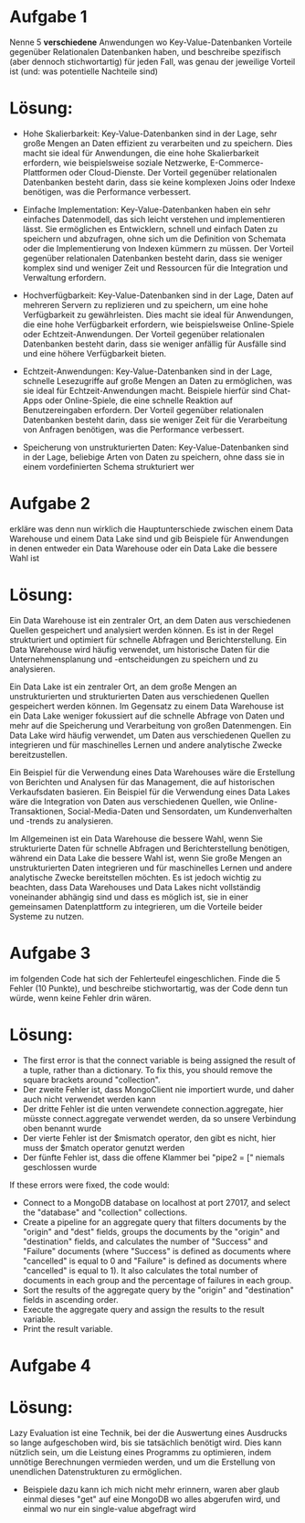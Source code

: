 # Aufgabe 1

Nenne 5 **verschiedene** Anwendungen wo Key-Value-Datenbanken Vorteile gegenüber Relationalen Datenbanken haben, und beschreibe spezifisch (aber dennoch stichwortartig) für jeden Fall, was genau der jeweilige Vorteil ist (und: was potentielle Nachteile sind)

# Lösung:

- Hohe Skalierbarkeit: Key-Value-Datenbanken sind in der Lage, sehr große Mengen an Daten effizient zu verarbeiten und zu speichern. Dies macht sie ideal für Anwendungen, die eine hohe Skalierbarkeit erfordern, wie beispielsweise soziale Netzwerke, E-Commerce-Plattformen oder Cloud-Dienste. Der Vorteil gegenüber relationalen Datenbanken besteht darin, dass sie keine komplexen Joins oder Indexe benötigen, was die Performance verbessert.

- Einfache Implementation: Key-Value-Datenbanken haben ein sehr einfaches Datenmodell, das sich leicht verstehen und implementieren lässt. Sie ermöglichen es Entwicklern, schnell und einfach Daten zu speichern und abzufragen, ohne sich um die Definition von Schemata oder die Implementierung von Indexen kümmern zu müssen. Der Vorteil gegenüber relationalen Datenbanken besteht darin, dass sie weniger komplex sind und weniger Zeit und Ressourcen für die Integration und Verwaltung erfordern.

- Hochverfügbarkeit: Key-Value-Datenbanken sind in der Lage, Daten auf mehreren Servern zu replizieren und zu speichern, um eine hohe Verfügbarkeit zu gewährleisten. Dies macht sie ideal für Anwendungen, die eine hohe Verfügbarkeit erfordern, wie beispielsweise Online-Spiele oder Echtzeit-Anwendungen. Der Vorteil gegenüber relationalen Datenbanken besteht darin, dass sie weniger anfällig für Ausfälle sind und eine höhere Verfügbarkeit bieten.

- Echtzeit-Anwendungen: Key-Value-Datenbanken sind in der Lage, schnelle Lesezugriffe auf große Mengen an Daten zu ermöglichen, was sie ideal für Echtzeit-Anwendungen macht. Beispiele hierfür sind Chat-Apps oder Online-Spiele, die eine schnelle Reaktion auf Benutzereingaben erfordern. Der Vorteil gegenüber relationalen Datenbanken besteht darin, dass sie weniger Zeit für die Verarbeitung von Anfragen benötigen, was die Performance verbessert.

- Speicherung von unstrukturierten Daten: Key-Value-Datenbanken sind in der Lage, beliebige Arten von Daten zu speichern, ohne dass sie in einem vordefinierten Schema strukturiert wer

# Aufgabe 2

erkläre was denn nun wirklich die Hauptunterschiede zwischen einem Data Warehouse und einem Data Lake sind und gib Beispiele für Anwendungen in denen entweder ein Data Warehouse oder ein Data Lake die bessere Wahl ist

# Lösung:

Ein Data Warehouse ist ein zentraler Ort, an dem Daten aus verschiedenen Quellen gespeichert und analysiert werden können. Es ist in der Regel strukturiert und optimiert für schnelle Abfragen und Berichterstellung. Ein Data Warehouse wird häufig verwendet, um historische Daten für die Unternehmensplanung und -entscheidungen zu speichern und zu analysieren.

Ein Data Lake ist ein zentraler Ort, an dem große Mengen an unstrukturierten und strukturierten Daten aus verschiedenen Quellen gespeichert werden können. Im Gegensatz zu einem Data Warehouse ist ein Data Lake weniger fokussiert auf die schnelle Abfrage von Daten und mehr auf die Speicherung und Verarbeitung von großen Datenmengen. Ein Data Lake wird häufig verwendet, um Daten aus verschiedenen Quellen zu integrieren und für maschinelles Lernen und andere analytische Zwecke bereitzustellen.

Ein Beispiel für die Verwendung eines Data Warehouses wäre die Erstellung von Berichten und Analysen für das Management, die auf historischen Verkaufsdaten basieren. Ein Beispiel für die Verwendung eines Data Lakes wäre die Integration von Daten aus verschiedenen Quellen, wie Online-Transaktionen, Social-Media-Daten und Sensordaten, um Kundenverhalten und -trends zu analysieren.

Im Allgemeinen ist ein Data Warehouse die bessere Wahl, wenn Sie strukturierte Daten für schnelle Abfragen und Berichterstellung benötigen, während ein Data Lake die bessere Wahl ist, wenn Sie große Mengen an unstrukturierten Daten integrieren und für maschinelles Lernen und andere analytische Zwecke bereitstellen möchten. Es ist jedoch wichtig zu beachten, dass Data Warehouses und Data Lakes nicht vollständig voneinander abhängig sind und dass es möglich ist, sie in einer gemeinsamen Datenplattform zu integrieren, um die Vorteile beider Systeme zu nutzen.

# Aufgabe 3

im folgenden Code hat sich der Fehlerteufel eingeschlichen. Finde die 5 Fehler (10 Punkte), und beschreibe stichwortartig, was der Code denn tun würde, wenn keine Fehler drin wären.

# Lösung:

- The first error is that the connect variable is being assigned the result of a tuple, rather than a dictionary. To fix this, you should remove the square brackets around "collection".
- Der zweite Fehler ist, dass MongoClient nie importiert wurde, und daher auch nicht verwendet werden kann
- Der dritte Fehler ist die unten verwendete connection.aggregate, hier müsste connect.aggregate verwendet werden, da so unsere Verbindung oben benannt wurde
- Der vierte Fehler ist der $mismatch operator, den gibt es nicht, hier muss der $match operator genutzt werden
- Der fünfte Fehler ist, dass die offene Klammer bei "pipe2 = [" niemals geschlossen wurde

If these errors were fixed, the code would:

- Connect to a MongoDB database on localhost at port 27017, and select the "database" and "collection" collections.
- Create a pipeline for an aggregate query that filters documents by the "origin" and "dest" fields, groups the documents by the "origin" and "destination" fields, and calculates the number of "Success" and "Failure" documents (where "Success" is defined as documents where "cancelled" is equal to 0 and "Failure" is defined as documents where "cancelled" is equal to 1). It also calculates the total number of documents in each group and the percentage of failures in each group.
- Sort the results of the aggregate query by the "origin" and "destination" fields in ascending order.
- Execute the aggregate query and assign the results to the result variable.
- Print the result variable.

# Aufgabe 4


# Lösung:
Lazy Evaluation ist eine Technik, bei der die Auswertung eines Ausdrucks so lange aufgeschoben wird, bis sie tatsächlich benötigt wird. Dies kann nützlich sein, um die Leistung eines Programms zu optimieren, indem unnötige Berechnungen vermieden werden, und um die Erstellung von unendlichen Datenstrukturen zu ermöglichen.

- Beispiele dazu kann ich mich nicht mehr erinnern, waren aber glaub einmal dieses "get" auf eine MongoDB wo alles abgerufen wird, und einmal wo nur ein single-value abgefragt wird
